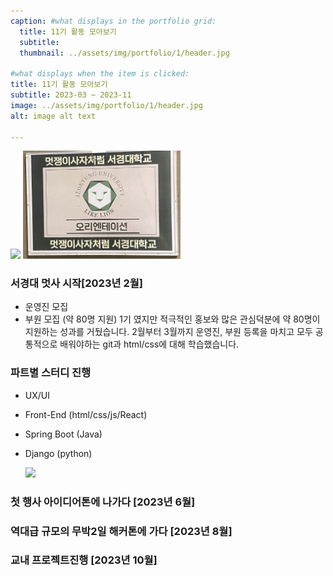 ```yaml
---
caption: #what displays in the portfolio grid:
  title: 11기 활동 모아보기
  subtitle: 
  thumbnail: ../assets/img/portfolio/1/header.jpg
  
#what displays when the item is clicked:
title: 11기 활동 모아보기
subtitle: 2023-03 ~ 2023-11
image: ../assets/img/portfolio/1/header.jpg
alt: image alt text

---
```

<p aligin='center'>
  <img src="../assets/img/portfolio/1/OT.jpg" width="50%">
  <img src="../assets/img/portfolio/1/OT_img.jpg" width="50%">
</p>

### 서경대 멋사 시작[2023년 2월]
- 운영진 모집
- 부원 모집 (약 80명 지원)
1기 였지만 적극적인 홍보와 많은 관심덕분에 약 80명이 지원하는 성과를 거뒀습니다.
2월부터 3월까지 운영진, 부원 등록을 마치고 모두 공통적으로 배워야하는 git과 html/css에 대해 학습했습니다.

### 파트별 스터디 진행
- UX/UI
- Front-End (html/css/js/React)
- Spring Boot (Java)
- Django (python)


  <img src="../assets/img/portfolio/1/OT.jpg" width="50%">

### 첫 행사 아이디어톤에 나가다 [2023년 6월]

### 역대급 규모의 무박2일 해커톤에 가다 [2023년 8월]

### 교내 프로젝트진행 [2023년 10월]
